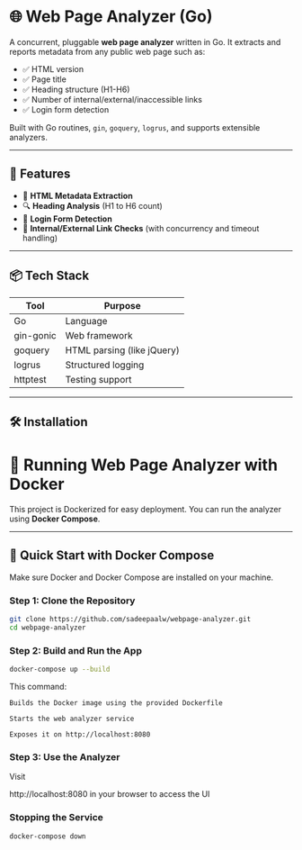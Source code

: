 # 🌐 Web Page Analyzer (Go)

A concurrent, pluggable **web page analyzer** written in Go. It extracts and reports metadata from any public web page such as:

- ✅ HTML version
- ✅ Page title
- ✅ Heading structure (H1-H6)
- ✅ Number of internal/external/inaccessible links
- ✅ Login form detection

Built with Go routines, `gin`, `goquery`, `logrus`, and supports extensible analyzers.

---

## 🚀 Features

- 📄 **HTML Metadata Extraction**
- 🔍 **Heading Analysis** (H1 to H6 count)
- 🔐 **Login Form Detection**
- 🔗 **Internal/External Link Checks** (with concurrency and timeout handling)

---

## 📦 Tech Stack

| Tool        | Purpose                       |
|-------------|-------------------------------|
| Go          | Language                      |
| gin-gonic   | Web framework                 |
| goquery     | HTML parsing (like jQuery)    |
| logrus      | Structured logging            |
| httptest    | Testing support               |

---

## 🛠️ Installation


# 🐳 Running Web Page Analyzer with Docker

This project is Dockerized for easy deployment. You can run the analyzer using **Docker Compose**.

---

## 🚀 Quick Start with Docker Compose

Make sure Docker and Docker Compose are installed on your machine.

### Step 1: Clone the Repository

```bash
git clone https://github.com/sadeepaalw/webpage-analyzer.git
cd webpage-analyzer
```

### Step 2: Build and Run the App

```bash
docker-compose up --build

```

This command:

    Builds the Docker image using the provided Dockerfile

    Starts the web analyzer service

    Exposes it on http://localhost:8080

### Step 3: Use the Analyzer

Visit 

http://localhost:8080 in your browser to access the UI


### Stopping the Service

```bash
docker-compose down
```